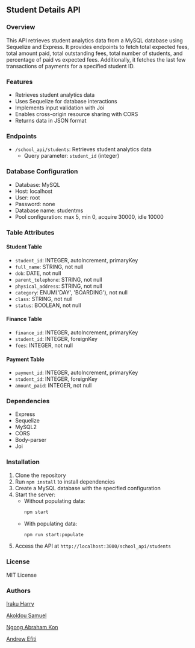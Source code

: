 ## Student Details API

### Overview

This API retrieves student analytics data from a MySQL database using Sequelize and Express. It provides endpoints to fetch total expected fees, total amount paid, total outstanding fees, total number of students, and percentage of paid vs expected fees. Additionally, it fetches the last few transactions of payments for a specified student ID.

### Features

- Retrieves student analytics data
- Uses Sequelize for database interactions
- Implements input validation with Joi
- Enables cross-origin resource sharing with CORS
- Returns data in JSON format

### Endpoints

- `/school_api/students`: Retrieves student analytics data
    - Query parameter: `student_id` (integer)

### Database Configuration

- Database: MySQL
- Host: localhost
- User: root
- Password: none
- Database name: studentms
- Pool configuration: max 5, min 0, acquire 30000, idle 10000

### Table Attributes

#### Student Table
- `student_id`: INTEGER, autoIncrement, primaryKey
- `full_name`: STRING, not null
- `dob`: DATE, not null
- `parent_telephone`: STRING, not null
- `physical_address`: STRING, not null
- `category`: ENUM('DAY', 'BOARDING'), not null
- `class`: STRING, not null
- `status`: BOOLEAN, not null

#### Finance Table
- `finance_id`: INTEGER, autoIncrement, primaryKey
- `student_id`: INTEGER, foreignKey
- `fees`: INTEGER, not null

#### Payment Table
- `payment_id`: INTEGER, autoIncrement, primaryKey
- `student_id`: INTEGER, foreignKey
- `amount_paid`: INTEGER, not null

### Dependencies

- Express
- Sequelize
- MySQL2
- CORS
- Body-parser
- Joi

### Installation

1. Clone the repository
2. Run `npm install` to install dependencies
3. Create a MySQL database with the specified configuration
4. Start the server:
    - Without populating data:
      ```sh
      npm start
      ```
    - With populating data:
      ```sh
      npm run start:populate
      ```
5. Access the API at `http://localhost:3000/school_api/students`

### License

MIT License

### Authors

[Iraku Harry](https://github.com/iraqooh/)

[Akoldou Samuel](https://github.com/Akoldou)

[Ngong Abraham Kon](https://github.com/Ngongkon)

[Andrew Efiti](https://github.com/1efitiAnndrew)
